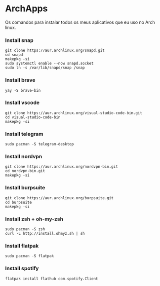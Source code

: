 # ArchApps
Os comandos para instalar todos os meus aplicativos que eu uso no Arch linux.


### Install snap
```
git clone https://aur.archlinux.org/snapd.git
cd snapd
makepkg -si
sudo systemctl enable --now snapd.socket
sudo ln -s /var/lib/snapd/snap /snap
```

### Install brave
```
yay -S brave-bin
```

### Install vscode
```
git clone https://aur.archlinux.org/visual-studio-code-bin.git
cd visual-studio-code-bin
makepkg -si
```

### Install telegram
```
sudo pacman -S telegram-desktop
```
### Install nordvpn
```
git clone https://aur.archlinux.org/nordvpn-bin.git
cd nordvpn-bin.git
makepkg -si
```

### Install burpsuite
```
git clone https://aur.archlinux.org/burpsuite.git
cd burpsuite
makepkg -si
```
### Install zsh + oh-my-zsh
```
sudo pacman -S zsh
curl -L http://install.ohmyz.sh | sh
```

### Install flatpak
```
sudo pacman -S flatpak
```

### Install spotify
```
flatpak install flathub com.spotify.Client
```
